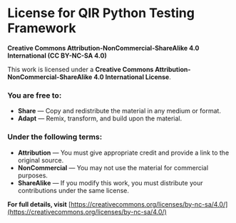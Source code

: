 # License for QIR Python Testing Framework

**Creative Commons Attribution-NonCommercial-ShareAlike 4.0 International (CC BY-NC-SA 4.0)**  

This work is licensed under a **Creative Commons Attribution-NonCommercial-ShareAlike 4.0 International License**.  

### **You are free to:**
- **Share** — Copy and redistribute the material in any medium or format.  
- **Adapt** — Remix, transform, and build upon the material.  

### **Under the following terms:**
- **Attribution** — You must give appropriate credit and provide a link to the original source.  
- **NonCommercial** — You may not use the material for commercial purposes.  
- **ShareAlike** — If you modify this work, you must distribute your contributions under the same license.  

**For full details, visit** [https://creativecommons.org/licenses/by-nc-sa/4.0/](https://creativecommons.org/licenses/by-nc-sa/4.0/)
